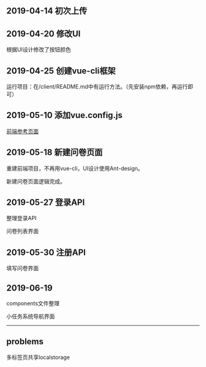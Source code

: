 ## 2019-04-14 初次上传

## 2019-04-20 修改UI

根据UI设计修改了按钮颜色

## 2019-04-25 创建vue-cli框架

运行项目：在/client/README.md中有运行方法。（先安装npm依赖，再运行即可）

## 2019-05-10 添加vue.config.js

[前端参考页面](https://wj.qq.com/)

## 2019-05-18 新建问卷页面

重建前端项目，不再用vue-cli，UI设计使用Ant-design。

新建问卷页面逻辑完成。

## 2019-05-27 登录API

整理登录API

问卷列表界面

## 2019-05-30 注册API

填写问卷界面

## 2019-06-19

components文件整理

小任务系统导航界面

---

## problems

多标签页共享localstorage